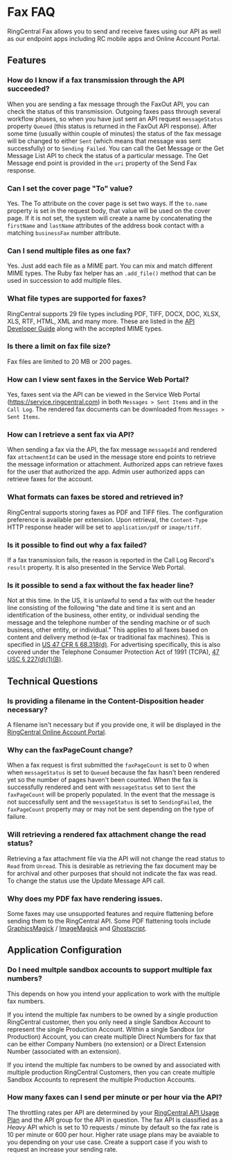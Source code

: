 # Fax FAQ

RingCentral Fax allows you to send and receive faxes using our API as well as our endpoint apps including RC mobile apps and Online Account Portal.

## Features

### How do I know if a fax transmission through the API succeeded?

When you are sending a fax message through the FaxOut API, you can check the status of this transmission. Outgoing faxes pass through several workflow phases, so when you have just sent an API request `messageStatus` property `Queued` (this status is returned in the FaxOut API response). After some time (usually within couple of minutes) the status of the fax message will be changed to either `Sent` (which means that message was sent successfully) or to `Sending Failed`. You can call the Get Message or the Get Message List API to check the status of a particular message. The Get Message end point is provided in the `uri` property of the Send Fax response.

### Can I set the cover page "To" value?

Yes. The To attribute on the cover page is set two ways. If the `to.name` property is set in the request body, that value will be used on the cover page. If it is not set, the system will create a name by concatenating the `firstName` and `lastName` attributes of the address book contact with a matching `businessFax` number attribute.

### Can I send multiple files as one fax?

Yes. Just add each file as a MIME part. You can mix and match different MIME types. The Ruby fax helper has an `.add_file()` method that can be used in succession to add multiple files.

### What file types are supported for faxes?

RingCentral supports 29 file types including PDF, TIFF, DOCX, DOC, XLSX, XLS, RTF, HTML, XML and many more. These are listed in the [API Developer Guide](https://developers.ringcentral.com/api-docs/) along with the accepted MIME types.

### Is there a limit on fax file size?

Fax files are limited to 20 MB or 200 pages.

### How can I view sent faxes in the Service Web Portal?

Yes, faxes sent via the API can be viewed in the Service Web Portal (https://service.ringcentral.com) in both `Messages > Sent Items` and in the `Call Log`. The rendered fax documents can be downloaded from `Messages > Sent Items`.

### How can I retrieve a sent fax via API?

When sending a fax via the API, the fax message `messageId` and rendered fax `attachmentId` can be used in the message store end points to retrieve the message information or attachment. Authorized apps can retrieve faxes for the user that authorized the app. Admin user authorized apps can retrieve faxes for the account.

### What formats can faxes be stored and retrieved in?

RingCentral supports storing faxes as PDF and TIFF files. The configuration preference is available per extension. Upon retrieval, the `Content-Type` HTTP response header will be set to `application/pdf` or `image/tiff`.

### Is it possible to find out why a fax failed?

If a fax transmission fails, the reason is reported in the Call Log Record's `result` property. It is also presented in the Service Web Portal.

### Is it possible to send a fax without the fax header line?

Not at this time. In the US, it is unlawful to send a fax with out the header line consisting of the following "the date and time it is sent and an identification of the business, other entity, or individual sending the message and the telephone number of the sending machine or of such business, other entity, or individual." This applies to all faxes based on content and delivery method (e-fax or traditional fax machines). This is specified in [US 47 CFR &#167; 68.318(d)](https://www.law.cornell.edu/cfr/text/47/68.318). For advertising specifically, this is also covered under the Telephone Consumer Protection Act of 1991 (TCPA), [47 USC &#167; 227(d)(1)(B)](https://www.law.cornell.edu/uscode/text/47/227).

## Technical Questions

### Is providing a filename in the Content-Disposition header necessary?

A filename isn't necessary but if you provide one, it will be displayed in the [RingCentral Online Account Portal](https://service.ringcentral.com).

### Why can the faxPageCount change?

When a fax request is first submitted the `faxPageCount` is set to 0 when when `messageStatus` is set to `Queued` because the fax hasn't been rendered yet so the number of pages haven't been counted. When the fax is successfully rendered and sent with `messageStatus` set to `Sent` the `faxPageCount` will be properly populated. In the event that the message is not successfully sent and the `messageStatus` is set to `SendingFailed`, the `faxPageCount` property may or may not be sent depending on the type of failure.

### Will retrieving a rendered fax attachment change the read status?

Retrieving a fax attachment file via the API will not change the read status to `Read` from `Unread`. This is desirable as retrieving the fax document may be for archival and other purposes that should not indicate the fax was read. To change the status use the Update Message API call.

### Why does my PDF fax have rendering issues.

Some faxes may use unsupported features and require flattening before sending them to the RingCentral API. Some PDF flattening tools include [GraphicsMagick](http://www.graphicsmagick.org/) / [ImageMagick](http://www.imagemagick.org/) and [Ghostscript](http://www.ghostscript.com/).

## Application Configuration

### Do I need multple sandbox accounts to support multiple fax numbers?

This depends on how you intend your application to work with the multiple fax numbers.

If you intend the multiple fax numbers to be owned by a single production RingCentral customer, then you only need a single Sandbox Account to represent the single Production Account. Within a single Sandbox (or Production) Account, you can create multiple Direct Numbers for fax that can be either Company Numbers (no extension) or a Direct Extension Number (associated with an extension).

If you intend the multiple fax numbers to be owned by and associated with multiple production RingCentral Customers, then you can create multiple Sandbox Accounts to represent the multiple Production Accounts.

### How many faxes can I send per minute or per hour via the API?

The throttling rates per API are determined by your [RingCentral API Usage Plan](https://developer.ringcentral.com/api-docs/latest/index.html#!#UsagePlan.html) and the API group for the API in question. The fax API is classified as a *Heavy* API which is set to 10 requests / minute by default so the fax rate is 10 per minute or 600 per hour. Higher rate usage plans may be avaiable to you depending on your use case. Create a support case if you wish to request an increase your sending rate.
